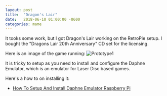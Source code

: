 ```yaml
---
layout: post
title:  "Dragon's Lair"
date:   2018-06-10 01:00:00 -0600
categories: mame
---
```


It tooks some work, but I got Dragon's Lair working on the RetroPie setup.  I bought the "Dragons Lair 20th Anniversary" CD set for the licensing.

Here is an image of the game running:
![Prototype1]({{site.baseurl}}/assets/img/dragons_lair.jpg)

It is tricky to setup as you need to install and configure the Daphne Emulator, which is an emulator for Laser Disc based games.

Here's a how to on installing it:
- [How To Setup And Install Daphne Emulator Raspberry Pi](https://www.youtube.com/watch?v=WKkkwk74Arc&spfreload=1)